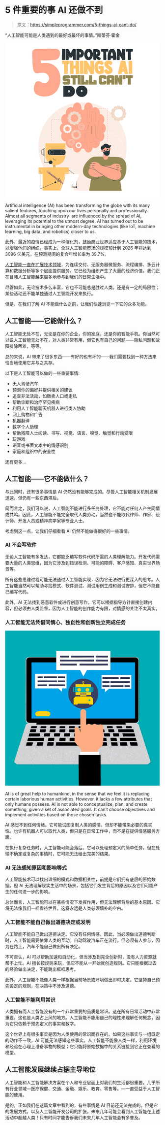 # 5 件重要的事 AI 还做不到

> 原文：<https://simpleprogrammer.com/5-things-ai-cant-do/>

“人工智能可能是人类遇到的最好或最坏的事情。”斯蒂芬·霍金

![](img/4e02e34eb58f35ff5597e9702fd28b93.png)

Artificial intelligence (AI) has been transforming the globe with its many salient features, touching upon our lives personally and professionally. Almost all segments of industry  are influenced by the spread of AI, leveraging its potential to the utmost degree. AI has turned out to be instrumental in bringing other modern-day technologies (like IoT, machine learning, big data, and robotics) closer to us.

此外，最近的疫情已经成为一种催化剂，鼓励商业世界适应基于人工智能的技术，以增强他们的组织。事实上，全球[人工智能市场](https://www.marketsandmarkets.com/Market-Reports/artificial-intelligence-market-74851580.html)的规模预计到 2026 年将达到 3096 亿美元，在预测期间的复合年增长率为 39.7%。

[人工智能一直在扩展技术领域](https://simpleprogrammer.com/ai-ml-transformation-technology-landscape/)，为连续交付、无服务器微服务、流程编排、多云计算和数据分析等多个层面提供服务。它已经为组织产生了大量的经济价值，我们正在目睹人工智能越来越多地参与到我们的日常生活中。

尽管如此，无论技术多么丰富，它也不可能总是胜过人类。还是有一定的局限性；某些活动还不能单独通过人工智能开发来执行。

但是，在我们了解 AI 不能做什么之前，让我们快速浏览一下它的众多功能。

## 人工智能——它能做什么？

人工智能无处不在，无论是在你的企业，你的家庭，还是你的智能手机。你当然可以说人工智能无处不在，对人类非常有用，但它也有自己的问题——隐私问题和故障排除困难，等等。

总的来说，AI 带来了很多东西——有好的也有坏的——我们需要找到一种方法来恰当地使用它并与之共存。

以下是人工智能可以做的一些重要事情:

*   无人驾驶汽车
*   预测你的偏好并提供相关的建议
*   追查非法活动，如贩卖人口或走私
*   帮助诊断和治疗罕见疾病
*   利用人工智能聊天机器人进行类人协助
*   网上购物和广告
*   机器翻译
*   数字个人助理
*   帮助残障人士阅读、书写、视觉、语言、嗅觉、触觉和行动受限
*   玩游戏
*   语音或书面文本中的情感识别
*   家庭和组织中的安全性

还有更多…

## 人工智能——它不能做什么？

与此同时，还有很多事情是 AI 仍然没有能够完成的。尽管人工智能相关机制发展迅速，但仍有一些东西滞后。

简而言之，我们可以说，人工智能不能进行多任务处理，它不能对任何人产生同情或共鸣。因此，人工智能不能完全取代人类劳动，当然也不能取代律师、作家、设计师、开发人员或精神病学家等专业人士。

考虑到这一点，让我们仔细看看 AI 仍然不能做得很好的一些事情。

### AI 不会写软件

无论人工智能有多发达，它都缺乏编写软件代码所需的人类理解能力。开发代码需要大量的人类思维，因为它涉及到错误检测、可能的障碍、客户感知、真实世界场景等。

所有这些思维过程可能无法通过人工智能实现，因为它无法进行更深入的思考。人工智能当然可以帮助寻找模式、软件测试、测试用例生成和测试安排，但它不能自己编写代码。

此外，AI 无法找到恶意软件或进行创意写作。它可以根据指导方针直接创建内容，但必须由人类监督，因为人工智能的创作能力有限，对情感的关注不太真实。

### 人工智能无法凭借同情心、独创性和创新独立完成任务

![](img/b44094b97f9591eb9ec7c8e7a8611385.png)

AI is of great help to humankind, in the sense that we feel it is replacing certain laborious human activities. However, it lacks a few attributes that only humans possess. AI is not able to conceptualize, plan, and create something, given a set of associated goals. It can’t choose objectives and implement activities based on those chosen tasks.

AI 感觉不到任何情绪。它可能试图复制人类的感情，但却不能带来必要的真实性。也许有机器人可以取代人类，但只是在日常工作中，而不是在提供情感服务方面。

在执行复杂任务时，人工智能可能会落后。它可以处理预定义的简单任务，但在处理不确定或复杂的事情时，它可能无法给出完美的结果。

### AI 无法感知原因和影响等式

人工智能技术可以找出详细的模式和数据相关性，前提是它们拥有底层的原始数据。但 AI 无法理解现实生活中的场景，包括它们发生背后的原因以及它们可能产生的任何进一步的影响。

总体而言，人工智能可以在某些情况下发挥作用，但无法理解背后的基本原因。它将无法像我们一样看待世界，这将永远是人类必须填补的空白。

### 人工智能不能自己做出道德决定或发明

人工智能不能自己做出道德决定。它没有任何情感，因此，当必须做出道德判断时，人工智能需要依靠人类的互动。自动驾驶汽车正在流行，但必须有人参与，因为在路上，汽车不能自己做出所有决定。

不可否认，AI 可以帮助加速和自动化，但当涉及到完全创新时，没有人力资源就帮不上忙。AI 擅长按规则来玩，但它不能从一开始就创造规则。它只能根据过去的经验做出决定，不能跳出框框思考。

此外，人工智能不能像人类一样根据当前场景或环境做出即时决定。它坚持自己预先设定的规则，在决策中不涉及道德。

### 人工智能不能利用常识

人类拥有而人工智能没有的一个非常重要的品质是常识。这在所有日常活动中非常重要，这也是人类占上风的地方。人工智能不能用自己的理性来理解任何概念，因为它只依赖于预先定义的事实和数字。

这个世界上有很多事实是因为人类使用的常识而存在的。如果这些事实与一组既定的动作不一致，AI 可能无法感知这些事实。人工智能不能像人类一样，利用环境和经验在心理上准备事物的模型；它只能将原始数据中的关系链接到它正在查看的模型。

## 人工智能发展继续占据主导地位

人工智能和人工智能解决方案在个人和专业层面上对我们的生活都很重要。几乎所有行业领域—医疗保健、交通、金融、娱乐、教育、零售等。—一直受益于人工智能的使用。

是的，正如我们在这篇文章中看到的，有些事情是 AI 目前还无法完成的。但是它的发展方式，以及人工智能开发公司的扩张，未来几年可能会看到人工智能在上述活动中超越人类！只有时间才能告诉我们未来几年人工智能会有多普及。